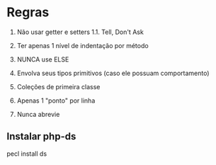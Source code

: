 # Regras

1. Não usar getter e setters
    1.1. Tell, Don't Ask

2. Ter apenas 1 nível de indentação por método

3. NUNCA use ELSE

4. Envolva seus tipos primitivos (caso ele possuam comportamento)

5. Coleções de primeira classe

6. Apenas 1 "ponto" por linha

7. Nunca abrevie


## Instalar php-ds
pecl install ds